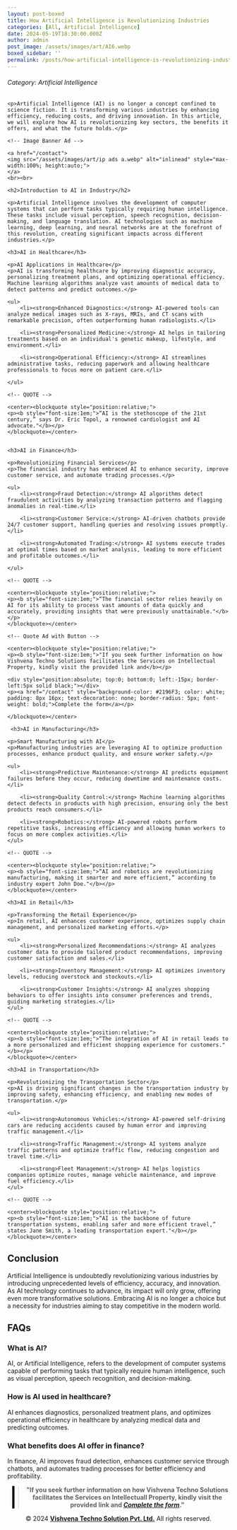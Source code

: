 ```yaml
---
layout: post-boxed
title: How Artificial Intelligence is Revolutionizing Industries
categories: [All, Artificial Intelligence]
date: 2024-05-19T18:30:00.000Z
author: admin
post_image: /assets/images/art/AI6.webp
boxed_sidebar: ''
permalink: /posts/how-artificial-intelligence-is-revolutionizing-industries
---
```


###### Category: Artificial Intelligence

<html lang="en">
<head>
    <meta charset="UTF-8">
    <meta name="viewport" content="width=device-width, initial-scale=1.0">
    <meta name="description" content="Discover how AI is revolutionizing industries, from healthcare to transportation, by enhancing efficiency, reducing costs, and driving innovation.">
    <title><h1>How Artificial Intelligence is Revolutionizing Industries</h1></title>
</head>
<body>

	<p>Artificial Intelligence (AI) is no longer a concept confined to science fiction. It is transforming various industries by enhancing efficiency, reducing costs, and driving innovation. In this article, we will explore how AI is revolutionizing key sectors, the benefits it offers, and what the future holds.</p>
	
	<!-- Image Banner Ad -->
	
	<a href="/contact">
	<img src="/assets/images/art/ip ads a.webp" alt="inlinead" style="max-width:100%; height:auto;">
	</a>
	<br><br>
		
<article>
    
    <h2>Introduction to AI in Industry</h2>
	
	<p>Artificial Intelligence involves the development of computer systems that can perform tasks typically requiring human intelligence. These tasks include visual perception, speech recognition, decision-making, and language translation. AI technologies such as machine learning, deep learning, and neural networks are at the forefront of this revolution, creating significant impacts across different industries.</p>
	
	<h3>AI in Healthcare</h3>
	
	<p>AI Applications in Healthcare</p>
	<p>AI is transforming healthcare by improving diagnostic accuracy, personalizing treatment plans, and optimizing operational efficiency. Machine learning algorithms analyze vast amounts of medical data to detect patterns and predict outcomes.</p>
	
	<ul>
		<li><strong>Enhanced Diagnostics:</strong> AI-powered tools can analyze medical images such as X-rays, MRIs, and CT scans with remarkable precision, often outperforming human radiologists.</li>
		
		<li><strong>Personalized Medicine:</strong> AI helps in tailoring treatments based on an individual's genetic makeup, lifestyle, and environment.</li>
		
		<li><strong>Operational Efficiency:</strong> AI streamlines administrative tasks, reducing paperwork and allowing healthcare professionals to focus more on patient care.</li>
		
	</ul>
	
	<!-- QUOTE -->	
	
	<center><blockquote style="position:relative;">
	<p><b style="font-size:1em;">“AI is the stethoscope of the 21st century,” says Dr. Eric Topol, a renowned cardiologist and AI advocate."</b></p>
	</blockquote></center>
	
	
    <h3>AI in Finance</h3>
	
	<p>Revolutionizing Financial Services</p>
	<p>The financial industry has embraced AI to enhance security, improve customer service, and automate trading processes.</p>
	
	<ul>
		<li><strong>Fraud Detection:</strong> AI algorithms detect fraudulent activities by analyzing transaction patterns and flagging anomalies in real-time.</li>
		
		<li><strong>Customer Service:</strong> AI-driven chatbots provide 24/7 customer support, handling queries and resolving issues promptly.</li>
		
		<li><strong>Automated Trading:</strong> AI systems execute trades at optimal times based on market analysis, leading to more efficient and profitable outcomes.</li>
		
	</ul>
	
	<!-- QUOTE -->	
	
	<center><blockquote style="position:relative;">
	<p><b style="font-size:1em;">“The financial sector relies heavily on AI for its ability to process vast amounts of data quickly and accurately, providing insights that were previously unattainable."</b></p>
	</blockquote></center>
	
	<!-- Quote Ad with Button -->	
		
	<center><blockquote style="position:relative;">
	<p><b style="font-size:1em;">"If you seek further information on how Vishvena Techno Solutions facilitates the Services on Intellectual Property, kindly visit the provided link and</b></p>

	<div style="position:absolute; top:0; bottom:0; left:-15px; border-left:5px solid black;"></div>
	<p><a href="/contact" style="background-color: #2196F3; color: white; padding: 8px 16px; text-decoration: none; border-radius: 5px; font-weight: bold;">Complete the form</a></p>

	</blockquote></center>
		
	 <h3>AI in Manufacturing</h3>
	
	<p>Smart Manufacturing with AI</p>
	<p>Manufacturing industries are leveraging AI to optimize production processes, enhance product quality, and ensure worker safety.</p>
	
	<ul>
		<li><strong>Predictive Maintenance:</strong> AI predicts equipment failures before they occur, reducing downtime and maintenance costs.</li>
		
		<li><strong>Quality Control:</strong> Machine learning algorithms detect defects in products with high precision, ensuring only the best products reach consumers.</li>
		
		<li><strong>Robotics:</strong> AI-powered robots perform repetitive tasks, increasing efficiency and allowing human workers to focus on more complex activities.</li>
	</ul>
	
	<!-- QUOTE -->	
	
	<center><blockquote style="position:relative;">
	<p><b style="font-size:1em;">“AI and robotics are revolutionizing manufacturing, making it smarter and more efficient,” according to industry expert John Doe."</b></p>
	</blockquote></center>
	
	<h3>AI in Retail</h3>
	
	<p>Transforming the Retail Experience</p>
	<p>In retail, AI enhances customer experience, optimizes supply chain management, and personalized marketing efforts.</p>
	
	<ul>
		<li><strong>Personalized Recommendations:</strong> AI analyzes customer data to provide tailored product recommendations, improving customer satisfaction and sales.</li>
		
		<li><strong>Inventory Management:</strong> AI optimizes inventory levels, reducing overstock and stockouts.</li>
		
		<li><strong>Customer Insights:</strong> AI analyzes shopping behaviors to offer insights into consumer preferences and trends, guiding marketing strategies.</li>
	</ul>
	
	<!-- QUOTE -->	
	
	<center><blockquote style="position:relative;">
	<p><b style="font-size:1em;">“The integration of AI in retail leads to a more personalized and efficient shopping experience for customers."</b></p>
	</blockquote></center>
	
	<h3>AI in Transportation</h3>
	
	<p>Revolutionizing the Transportation Sector</p>
	<p>AI is driving significant changes in the transportation industry by improving safety, enhancing efficiency, and enabling new modes of transportation.</p>
	
	<ul>
		<li><strong>Autonomous Vehicles:</strong> AI-powered self-driving cars are reducing accidents caused by human error and improving traffic management.</li>
		
		<li><strong>Traffic Management:</strong> AI systems analyze traffic patterns and optimize traffic flow, reducing congestion and travel time.</li>
		
		<li><strong>Fleet Management:</strong> AI helps logistics companies optimize routes, manage vehicle maintenance, and improve fuel efficiency.</li>
	</ul>
	
	<!-- QUOTE -->	
	
	<center><blockquote style="position:relative;">
	<p><b style="font-size:1em;">“AI is the backbone of future transportation systems, enabling safer and more efficient travel,” states Jane Smith, a leading transportation expert."</b></p>
	</blockquote></center>
			
</article>

<h2>Conclusion</h2>

<p>Artificial Intelligence is undoubtedly revolutionizing various industries by introducing unprecedented levels of efficiency, accuracy, and innovation. As AI technology continues to advance, its impact will only grow, offering even more transformative solutions. Embracing AI is no longer a choice but a necessity for industries aiming to stay competitive in the modern world.</p>

<h2>FAQs</h2>

<h3>What is AI?</h3>
<p>AI, or Artificial Intelligence, refers to the development of computer systems capable of performing tasks that typically require human intelligence, such as visual perception, speech recognition, and decision-making.</p>

<h3>How is AI used in healthcare?</h3>
<p>AI enhances diagnostics, personalized treatment plans, and optimizes operational efficiency in healthcare by analyzing medical data and predicting outcomes.</p>

<h3>What benefits does AI offer in finance?</h3>
<p>In finance, AI improves fraud detection, enhances customer service through chatbots, and automates trading processes for better efficiency and profitability.</p>

<!-- Quote Ad with link -->

<center><blockquote style="position:relative;">
<p><b style="font-size:1em;">"If you seek further information on how Vishvena Techno Solutions facilitates the Services on Intellectuall Property, kindly visit the provided link and <a href="/contact"><i>Complete the form</i></a>."</b></p>
<div style="position:absolute; top:0; bottom:0; left:-15px; border-left:5px solid black;"></div>
</blockquote></center>

<footer>
    <center>
	<p>&copy; 2024 <a href="https://vishvena.com"><b>Vishvena Techno Solution Pvt. Ltd.</b></a> All rights reserved.</p>
	</center>
</footer>

</body>
</html>
